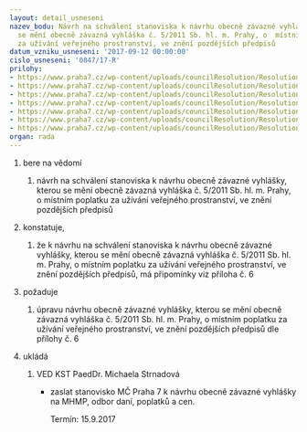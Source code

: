 ```yaml
---
layout: detail_usneseni
nazev_bodu: Návrh na schválení stanoviska k návrhu obecně závazné vyhlášky, kterou
  se mění obecně závazná vyhláška č. 5/2011 Sb. hl. m. Prahy, o  místním poplatku
  za užívání veřejného prostranství, ve znění pozdějších předpisů
datum_vzniku_usneseni: '2017-09-12 00:00:00'
cislo_usneseni: '0847/17-R'
prilohy:
- https://www.praha7.cz/wp-content/uploads/councilResolution/Resolutions/29623/export/duvodova_zprava_verejna~246797.doc
- https://www.praha7.cz/wp-content/uploads/councilResolution/Resolutions/29623/export/MHMP7961692017dopisMC11809343~246796.pdf
- https://www.praha7.cz/wp-content/uploads/councilResolution/Resolutions/29623/export/navrhOZV~246795.docx
- https://www.praha7.cz/wp-content/uploads/councilResolution/Resolutions/29623/export/duvodovazpravaverejneprostranstvi~246794.docx
- https://www.praha7.cz/wp-content/uploads/councilResolution/Resolutions/29623/export/prilohaduvodovezpravy~246793.docx
- https://www.praha7.cz/wp-content/uploads/councilResolution/Resolutions/29623/export/MCP7pripominky_OZV_zmenaprc2_poplatky_verejneprostranstvi~246792.docx
- https://www.praha7.cz/wp-content/uploads/councilResolution/Resolutions/29623/export/export~295281.pdf
organ: rada
---
```

<OL class=urzList_view id=urzList>
<LI class=urzClass1><SPAN name="1">bere na vědomí</SPAN>
<OL class=urzOlClass>
<LI class=urzClass2 style="TEXT-ALIGN: left"><SPAN>
<P>návrh na schválení stanoviska k návrhu obecně závazné vyhlášky, kterou se mění obecně závazná vyhláška č. 5/2011 Sb. hl. m. Prahy, o místním poplatku za užívání veřejného prostranství, ve znění pozdějších předpisů</P></SPAN></LI></OL></LI>
<LI class=urzClass1><SPAN name="50">konstatuje,</SPAN>
<OL class=urzOlClass>
<LI class=urzClass2 style="TEXT-ALIGN: left"><SPAN>
<P>že k návrhu na schválení stanoviska k návrhu obecně závazné vyhlášky, kterou se mění obecně závazná vyhláška č. 5/2011 Sb. hl. m. Prahy, o místním poplatku za užívání veřejného prostranství, ve znění pozdějších předpisů, má připomínky viz příloha č. 6<BR></P></SPAN></LI></OL></LI>
<LI class=urzClass1><SPAN name="62">požaduje</SPAN>
<OL class="urzOlClass decimal ">
<LI class=urzClass2 style="TEXT-ALIGN: left"><SPAN>
<P>úpravu návrhu obecně závazné vyhlášky, kterou se mění obecně závazná vyhláška č. 5/2011 Sb. hl. m. Prahy, o místním poplatku za užívání veřejného prostranství, ve znění pozdějších předpisů dle přílohy č. 6</P></SPAN></LI></OL></LI>
<LI class=urzClass1 id=urzUkoly><SPAN name="1">ukládá</SPAN>
<OL class=urzOlClass>
<LI class=urzClass2><SPAN>
<P>VED KST PaedDr. Michaela Strnadová</P></SPAN>
<UL class=urzUlClass>
<LI class=urzClass3><SPAN>
<P>zaslat stanovisko MČ Praha 7 k návrhu obecně závazné vyhlášky na MHMP, odbor daní, poplatků a cen.</P></SPAN><SPAN class=urzUkolTermin>Termín:&nbsp;15.9.2017</SPAN></LI></UL></LI></OL></LI></OL>